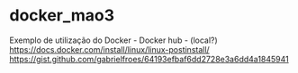 # docker_mao3
Exemplo de utilização do Docker - Docker hub - (local?)
https://docs.docker.com/install/linux/linux-postinstall/
https://gist.github.com/gabrielfroes/64193efbaf6dd2728e3a6dd4a1845941
